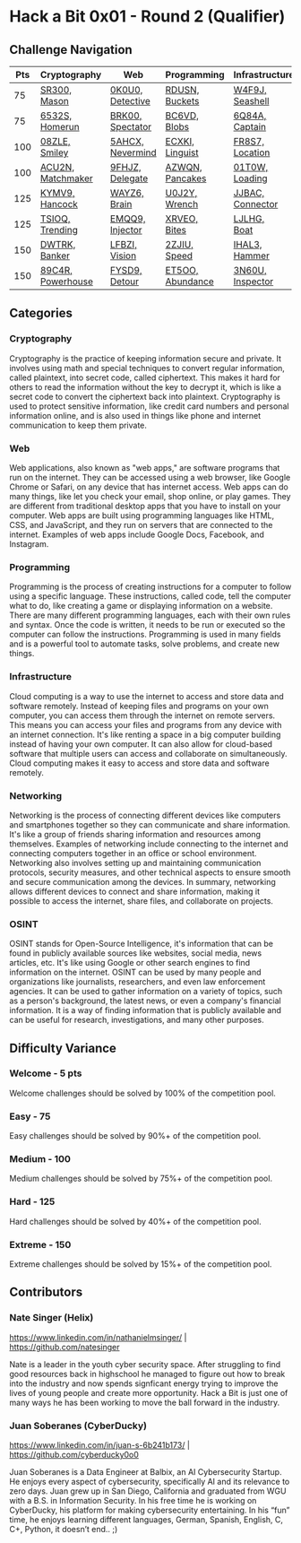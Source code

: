 # Hack a Bit 0x01 - Round 2 (Qualifier)

## Challenge Navigation
| Pts | Cryptography                                           | Web                                          | Programming                                          | Infrastructure                                          | Networking                                             | OSINT                                           |
| --- | ------------------------------------------------------ | -------------------------------------------- | ---------------------------------------------------- | ------------------------------------------------------- | ------------------------------------------------------ | ----------------------------------------------- |
|  75 | [SR300,<br>Mason](./1.cryptography/01-C-SR300.md)      | [0K0U0,<br>Detective](./2.web/01-W-0K0U0.md) | [RDUSN,<br>Buckets](./3.programming/01-P-RDUSN.md)   | [W4F9J,<br>Seashell](./4.infrastructure/01-I-W4F9J.md)  | [YBWEJ,<br>Avenue](./5.networking/01-N-YBWEJ.md)       | [R5DV6,<br>Weekday](./6.osint/01-O-R5DV6.md)    |
|  75 | [6532S,<br>Homerun](./1.cryptography/01-C-6532S.md)    | [BRK00,<br>Spectator](./2.web/01-W-BRK00.md) | [BC6VD,<br>Blobs](./3.programming/01-P-BC6VD.md)     | [6Q84A,<br>Captain](./4.infrastructure/01-I-6Q84A.md)   | [GQ0QL,<br>Phonebook](./5.networking/01-N-GQ0QL.md)    | [3Q7M7,<br>Birdy](./6.osint/01-O-3Q7M7.md)      |
| 100 | [08ZLE,<br>Smiley](./1.cryptography/01-C-08ZLE.md)     | [5AHCX,<br>Nevermind](./2.web/01-W-5AHCX.md) | [ECXKI,<br>Linguist](./3.programming/01-P-ECXKI.md)  | [FR8S7,<br>Location](./4.infrastructure/01-I-FR8S7.md)  | [PY1CS,<br>Fish](./5.networking/01-N-PY1CS.md)         | [HGGTM,<br>Comms](./6.osint/01-O-HGGTM.md)      |
| 100 | [ACU2N,<br>Matchmaker](./1.cryptography/01-C-ACU2N.md) | [9FHJZ,<br>Delegate](./2.web/01-W-9FHJZ.md)  | [AZWQN,<br>Pancakes](./3.programming/01-P-AZWQN.md)  | [01T0W,<br>Loading](./4.infrastructure/01-I-01T0W.md)   | [4K8GF,<br>Rivers](./5.networking/01-N-4K8GF.md)       | [178KF,<br>Ladder](./6.osint/01-O-178KF.md)     |
| 125 | [KYMV9,<br>Hancock](./1.cryptography/01-C-KYMV9.md)    | [WAYZ6,<br>Brain](./2.web/01-W-WAYZ6.md)     | [U0J2Y,<br>Wrench](./3.programming/01-P-U0J2Y.md)    | [JJBAC,<br>Connector](./4.infrastructure/01-I-JJBAC.md) | [I7PUV,<br>School](./5.networking/01-N-I7PUV.md)       | [VGXY6,<br>Television](./6.osint/01-O-VGXY6.md) |
| 125 | [TSIOQ,<br>Trending](./1.cryptography/01-C-TSIOQ.md)   | [EMQQ9,<br>Injector](./2.web/01-W-EMQQ9.md)  | [XRVEO,<br>Bites](./3.programming/01-P-XRVEO.md)     | [LJLHG,<br>Boat](./4.infrastructure/01-I-LJLHG.md)      | [Y6H54,<br>Picture](./5.networking/01-N-Y6H54.md)      | [K6M4G,<br>Currency](./6.osint/01-O-K6M4G.md)   |
| 150 | [DWTRK,<br>Banker](./1.cryptography/01-C-DWTRK.md)     | [LFBZI,<br>Vision](./2.web/01-W-LFBZI.md)    | [2ZJIU,<br>Speed](./3.programming/01-P-2ZJIU.md)     | [IHAL3,<br>Hammer](./4.infrastructure/01-I-IHAL3.md)    | [T7LTD,<br>Investigator](./5.networking/01-N-T7LTD.md) | [LQMS4,<br>Storage](./6.osint/01-O-LQMS4.md)    |
| 150 | [89C4R,<br>Powerhouse](./1.cryptography/01-C-89C4R.md) | [FYSD9,<br>Detour](./2.web/01-W-FYSD9.md)    | [ET5OO,<br>Abundance](./3.programming/01-P-ET5OO.md) | [3N60U,<br>Inspector](./4.infrastructure/01-I-3N60U.md) | [42T51,<br>Framework](./5.networking/01-N-42T51.md)    | [BWXPI,<br>Chase](./6.osint/01-O-BWXPI.md)      |

## Categories
### Cryptography
Cryptography is the practice of keeping information secure and private. It involves using math and special techniques to convert regular information, called plaintext, into secret code, called ciphertext. This makes it hard for others to read the information without the key to decrypt it, which is like a secret code to convert the ciphertext back into plaintext. Cryptography is used to protect sensitive information, like credit card numbers and personal information online, and is also used in things like phone and internet communication to keep them private.

### Web
Web applications, also known as "web apps," are software programs that run on the internet. They can be accessed using a web browser, like Google Chrome or Safari, on any device that has internet access. Web apps can do many things, like let you check your email, shop online, or play games. They are different from traditional desktop apps that you have to install on your computer. Web apps are built using programming languages like HTML, CSS, and JavaScript, and they run on servers that are connected to the internet. Examples of web apps include Google Docs, Facebook, and Instagram.

### Programming
Programming is the process of creating instructions for a computer to follow using a specific language. These instructions, called code, tell the computer what to do, like creating a game or displaying information on a website. There are many different programming languages, each with their own rules and syntax. Once the code is written, it needs to be run or executed so the computer can follow the instructions. Programming is used in many fields and is a powerful tool to automate tasks, solve problems, and create new things.

### Infrastructure
Cloud computing is a way to use the internet to access and store data and software remotely. Instead of keeping files and programs on your own computer, you can access them through the internet on remote servers. This means you can access your files and programs from any device with an internet connection. It's like renting a space in a big computer building instead of having your own computer. It can also allow for cloud-based software that multiple users can access and collaborate on simultaneously. Cloud computing makes it easy to access and store data and software remotely.

### Networking
Networking is the process of connecting different devices like computers and smartphones together so they can communicate and share information. It's like a group of friends sharing information and resources among themselves. Examples of networking include connecting to the internet and connecting computers together in an office or school environment. Networking also involves setting up and maintaining communication protocols, security measures, and other technical aspects to ensure smooth and secure communication among the devices. In summary, networking allows different devices to connect and share information, making it possible to access the internet, share files, and collaborate on projects.

### OSINT
OSINT stands for Open-Source Intelligence, it's information that can be found in publicly available sources like websites, social media, news articles, etc. It's like using Google or other search engines to find information on the internet. OSINT can be used by many people and organizations like journalists, researchers, and even law enforcement agencies. It can be used to gather information on a variety of topics, such as a person's background, the latest news, or even a company's financial information. It is a way of finding information that is publicly available and can be useful for research, investigations, and many other purposes.

## Difficulty Variance
### Welcome - 5 pts
Welcome challenges should be solved by 100% of the competition pool.

### Easy - 75
Easy challenges should be solved by 90%+ of the competition pool.

### Medium - 100
Medium challenges should be solved by 75%+ of the competition pool.

### Hard - 125
Hard challenges should be solved by 40%+ of the competition pool.

### Extreme - 150
Extreme challenges should be solved by 15%+ of the competition pool.

## Contributors
### Nate Singer (Helix)
https://www.linkedin.com/in/nathanielmsinger/ | https://github.com/natesinger

Nate is a leader in the youth cyber security space. After struggling to find good resources back in highschool he managed to figure out how to break into the industry and now spends signficant energy trying to improve the lives of young people and create more opportunity. Hack a Bit is just one of many ways he has been working to move the ball forward in the industry.

### Juan Soberanes (CyberDucky)
https://www.linkedin.com/in/juan-s-6b241b173/ | https://github.com/cyberducky0o0

Juan Soberanes is a Data Engineer at Balbix, an AI Cybersecurity Startup. He enjoys every aspect of cybersecurity, specifically AI and its relevance to zero days. Juan grew up in San Diego, California and graduated from WGU with a B.S. in Information Security. In his free time he is working on CyberDucky, his platform for making cybersecurity entertaining. In his “fun” time, he enjoys learning different languages, German, Spanish, English, C, C+, Python, it doesn’t end.. ;)